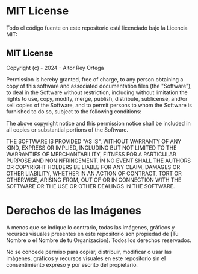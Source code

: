 # MIT License

Todo el código fuente en este repositorio está licenciado bajo la Licencia MIT:

MIT License
-----------

Copyright (c) - 2024 - Aitor Rey Ortega

Permission is hereby granted, free of charge, to any person obtaining a copy
of this software and associated documentation files (the "Software"), to deal
in the Software without restriction, including without limitation the rights
to use, copy, modify, merge, publish, distribute, sublicense, and/or sell
copies of the Software, and to permit persons to whom the Software is
furnished to do so, subject to the following conditions:

The above copyright notice and this permission notice shall be included in all
copies or substantial portions of the Software.

THE SOFTWARE IS PROVIDED "AS IS", WITHOUT WARRANTY OF ANY KIND, EXPRESS OR
IMPLIED, INCLUDING BUT NOT LIMITED TO THE WARRANTIES OF MERCHANTABILITY,
FITNESS FOR A PARTICULAR PURPOSE AND NONINFRINGEMENT. IN NO EVENT SHALL THE
AUTHORS OR COPYRIGHT HOLDERS BE LIABLE FOR ANY CLAIM, DAMAGES OR OTHER
LIABILITY, WHETHER IN AN ACTION OF CONTRACT, TORT OR OTHERWISE, ARISING FROM,
OUT OF OR IN CONNECTION WITH THE SOFTWARE OR THE USE OR OTHER DEALINGS IN THE
SOFTWARE.

# Derechos de las Imágenes

A menos que se indique lo contrario, todas las imágenes, gráficos y recursos visuales presentes en este repositorio son propiedad de [Tu Nombre o el Nombre de tu Organización]. Todos los derechos reservados.

No se concede permiso para copiar, distribuir, modificar o usar las imágenes, gráficos y recursos visuales en este repositorio sin el consentimiento expreso y por escrito del propietario.

